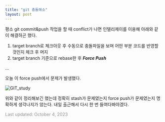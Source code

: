 ```yaml
---
title: "git 충돌해소"
layout: post
---
```


평소 git commit&push 작업을 할 때 conflict가 나면 인텔리제이를 이용해 아래와 같이 해결하곤 했다.

1. target branch로 체크아웃 후 수동으로 충돌파일을 보며 어떤 부분 코드를 반영할 것인지 체크 후 머지
2. target branch 기준으로 rebase한 후 ***Force Push***

...

오늘 이 force push에서 문제가 발생했다.

![GIT_study](/blog/assets/C1.png)

위와 같이 정리해보긴 했는데 정확히 stash가 문제였는지 force push가 문제였는지 명확하게 생각나지가 않는다.
내일 출근해서 다시 한 번 들여다봐야겠다.



<font color='#909194'>Last updated: October 4, 2023</font>